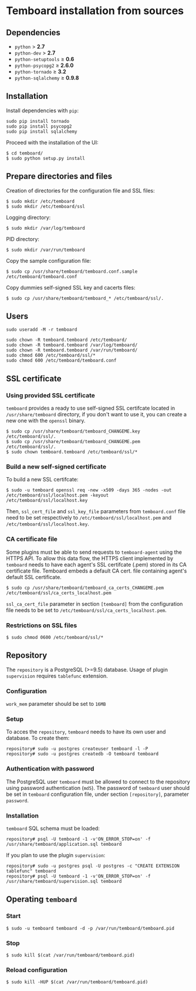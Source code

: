 # Temboard installation from sources

## Dependencies

  - `python` &gt; **2.7**
  - `python-dev` &gt; **2.7**
  - `python-setuptools` &ge; **0.6**
  - `python-psycopg2` &ge; **2.6.0**
  - `python-tornado` &ge; **3.2**
  - `python-sqlalchemy` &ge; **0.9.8**

## Installation

Install dependencies with `pip`:
```
sudo pip install tornado
sudo pip install psycopg2
sudo pip install sqlalchemy
```

Proceed with the installation of the UI:

```
$ cd temboard/
$ sudo python setup.py install
```

## Prepare directories and files

Creation of directories for the configuration file and SSL files:
```
$ sudo mkdir /etc/temboard
$ sudo mkdir /etc/temboard/ssl
```

Logging directory:
```
$ sudo mkdir /var/log/temboard
```

PID directory:
```
$ sudo mkdir /var/run/temboard
```

Copy the sample configuration file:
```
$ sudo cp /usr/share/temboard/temboard.conf.sample /etc/temboard/temboard.conf
```

Copy dummies self-signed SSL key and cacerts files:
```
$ sudo cp /usr/share/temboard/temboard_* /etc/temboard/ssl/.
```

## Users

```
sudo useradd -M -r temboard
```

```
sudo chown -R temboard.temboard /etc/temboard/
sudo chown -R temboard.temboard /var/log/temboard/
sudo chown -R temboard.temboard /var/run/temboard/
sudo chmod 600 /etc/temboard/ssl/*
sudo chmod 600 /etc/temboard/temboard.conf
```

## SSL certificate

### Using provided SSL certificate
`temboard` provides a ready to use self-signed SSL certifcate located in `/usr/share/temboard` directory, if you don't want to use it, you can create a new one with the `openssl` binary.
```
$ sudo cp /usr/share/temboard/temboard_CHANGEME.key /etc/temboard/ssl/.
$ sudo cp /usr/share/temboard/temboard_CHANGEME.pem /etc/temboard/ssl/.
$ sudo chown temboard.temboard /etc/temboard/ssl/*
```

### Build a new self-signed certificate

To build a new SSL certifcate:
```
$ sudo -u temboard openssl req -new -x509 -days 365 -nodes -out /etc/temboard/ssl/localhost.pem -keyout /etc/temboard/ssl/localhost.key
```

Then, `ssl_cert_file` and `ssl_key_file` parameters from `temboard.conf` file need to be set respectively to `/etc/temboard/ssl/localhost.pem` and `/etc/temboard/ssl/localhost.key`.

### CA certificate file

Some plugins must be able to send requests to `temboard-agent` using the HTTPS API. To allow this data flow, the HTTPS client implemented by `temboard` needs to have each agent's SSL certifcate (.pem) stored in its CA certificate file. Temboard embeds a default CA cert. file containing agent's default SSL certificate.

```
$ sudo cp /usr/share/temboard/temboard_ca_certs_CHANGEME.pem /etc/temboard/ssl/ca_certs_localhost.pem
```

`ssl_ca_cert_file` parameter in section `[temboard]` from the configuration file needs to be set to `/etc/temboard/ssl/ca_certs_localhost.pem`.

### Restrictions on SSL files
```
$ sudo chmod 0600 /etc/temboard/ssl/*
```


## Repository

The `repository` is a PostgreSQL (>=9.5) database. Usage of plugin `supervision` requires `tablefunc` extension.

### Configuration

`work_mem` parameter should be set to `16MB`


### Setup

To acces the `repository`, `temboard` needs to have its own user and database. To create them:

```
repository# sudo -u postgres createuser temboard -l -P
repository# sudo -u postgres createdb -O temboard temboard
```

### Authentication with password

The PostgreSQL user `temboard` must be allowed to connect to the repository using password authentication (`md5`). The password of `temboard` user should be set in `temboard` configuration file, under section `[repository]`, parameter `password`.

### Installation

`temboard` SQL schema must be loaded:
```
repository# psql -U temboard -1 -v'ON_ERROR_STOP=on' -f /usr/share/temboard/application.sql temboard
```

If you plan to use the plugin `supervision`:
```
repository# sudo -u postgres psql -U postgres -c "CREATE EXTENSION tablefunc" temboard
repository# psql -U temboard -1 -v'ON_ERROR_STOP=on' -f /usr/share/temboard/supervision.sql temboard
```

## Operating `temboard`

### Start
```
$ sudo -u temboard temboard -d -p /var/run/temboard/temboard.pid
```

### Stop
```
$ sudo kill $(cat /var/run/temboard/temboard.pid)
```

### Reload configuration
```
$ sudo kill -HUP $(cat /var/run/temboard/temboard.pid)
```
